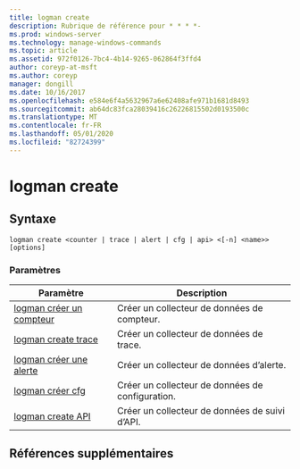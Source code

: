 ```yaml
---
title: logman create
description: Rubrique de référence pour * * * *-
ms.prod: windows-server
ms.technology: manage-windows-commands
ms.topic: article
ms.assetid: 972f0126-7bc4-4b14-9265-062864f3ffd4
author: coreyp-at-msft
ms.author: coreyp
manager: dongill
ms.date: 10/16/2017
ms.openlocfilehash: e584e6f4a5632967a6e62408afe971b1681d8493
ms.sourcegitcommit: ab64dc83fca28039416c26226815502d0193500c
ms.translationtype: MT
ms.contentlocale: fr-FR
ms.lasthandoff: 05/01/2020
ms.locfileid: "82724399"
---
```

# <a name="logman-create"></a>logman create



## <a name="syntax"></a>Syntaxe

```
logman create <counter | trace | alert | cfg | api> <[-n] <name>> [options]
```

### <a name="parameters"></a>Paramètres

|Paramètre|Description|
|---------|-----------|
|[logman créer un compteur](logman-create-counter.md)|Créer un collecteur de données de compteur.|
|[logman create trace](logman-create-trace.md)|Créer un collecteur de données de trace.|
|[logman créer une alerte](logman-create-alert.md)|Créer un collecteur de données d’alerte.|
|[logman créer cfg](logman-create-cfg.md)|Créer un collecteur de données de configuration.|
|[logman create API](logman-create-api.md)|Créer un collecteur de données de suivi d’API.|

## <a name="additional-references"></a>Références supplémentaires